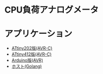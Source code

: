 # CPU負荷アナログメータ

# アプリケーション

* [ATtiny202版(AVR-C)](./attiny202)
* [ATtiny412版(AVR-C)](./attiny412)
* [Arduino版(AVR)](./arduino-avr)
* [ホスト(Golang)](./host)
